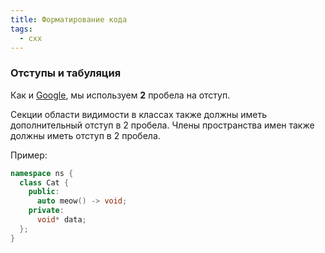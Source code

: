 ```yaml
---
title: Форматирование кода
tags:
  - cxx
---
```

### Отступы и табуляция
Как и [Google](https://google.github.io/styleguide/cppguide.html#Spaces_vs._Tabs), мы используем **2** пробела на отступ.

Секции области видимости в классах также должны иметь дополнительный отступ в 2 пробела.
Члены пространства имен также должны иметь отступ в 2 пробела.

Пример:
```cpp
namespace ns {
  class Cat {
    public:
      auto meow() -> void;
    private:
      void* data;
  };
}
```